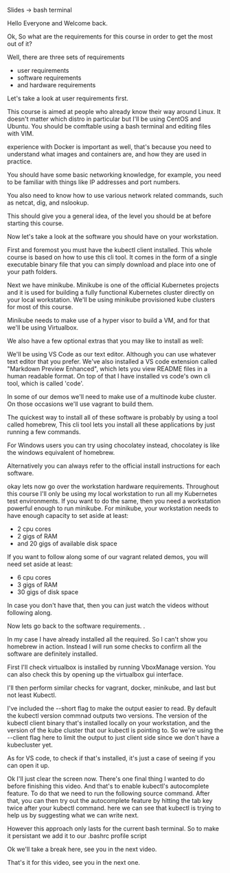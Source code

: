 Slides -> bash terminal

Hello Everyone and Welcome back.  

Ok, So what are the requirements for this course in order to get the most out of it? 


Well, there are three sets of requirements


 - user requirements
 - software requirements 
 - and hardware requirements 

Let's take a look at user requirements first. 

This course is aimed at people who already know their way around Linux. It doesn't matter which distro in particular but I'll be using CentOS and Ubuntu. You should be comftable using a bash terminal and editing files with VIM. 


experience with Docker is important as well, that's because you need to understand what images and containers are, and how they are used in practice. 


You should have some basic networking knowledge, for example, you need to be familiar with things like IP addresses and port numbers.

You also need to know how to use various network related commands, such as netcat, dig, and nslookup. 


This should give you a general idea, of the level you should be at before starting this course.

 
 
Now let's take a look at the software you should have on your workstation. 

First and foremost you must have the kubectl client installed. This whole course is based on how to use this cli tool. It comes in the form of a single executable binary file that you can simply download and place into one of your path folders.

Next we have minikube. Minikube is one of the official Kubernetes projects and it is used for building a fully functional Kubernetes cluster directly on your local workstation. We'll be using minikube provisioned kube clusters for most of this course. 

Minikube needs to make use of a hyper visor to build a VM, and for that we'll be using Virtualbox. 

We also have a few optional extras that you may like to install as well:

We'll be using VS Code as our text editor. 
Although you can use whatever text editor that you prefer. 
We've also installed a VS code extension called 
"Markdown Preview Enhanced",
 which lets you view README files in a human readable format. 
 On top of that I have installed vs code's own cli tool, which is called 'code'. 

In some of our demos we'll need to make use of a multinode kube cluster. On those occasions we'll use vagrant to build them.





The quickest way to install all of these software is probably by using a tool called homebrew, This cli tool lets you install all these applications by just running a few commands. 
  
  
For Windows users you can try using chocolatey instead, chocolatey is like the windows equivalent of homebrew. 

Alternatively you can always refer to the official install instructions for each software. 
 

okay lets now go over the workstation hardware requirements. Throughout this course I'll only be using my local workstation to run all my Kubernetes test environments. If you want to do the same, then you need a workstation powerful enough to run minikube. For minikube, your workstation needs to have enough capacity to set aside at least:
 
- 2 cpu cores
- 2 gigs of RAM
- and 20 gigs of available disk space

If you want to follow along some of our vagrant related demos, you will need set aside at least:

- 6 cpu cores
- 3 gigs of RAM
- 30 gigs of disk space

In case you don't have that, then you can just watch the videos without following along.



Now lets go back to the software requirements. . 

In my case I have already installed all the required. So I can't show you homebrew in action. Instead I will run some checks to confirm all the software are definitely installed.

First I'll check virtualbox is installed by running VboxManage version. You can also check this by opening up the virtualbox gui interface. 

I'll then perform similar checks for vagrant, docker, minikube, and last but not least Kubectl. 

I've included the --short flag to make the output easier to read. By default the kubectl version commnad outputs two versions. The version of the kubectl client binary that's installed locally on your workstation, and the version of the kube cluster that our kubectl is pointing to. So we're using the --client flag here to limit the output to just client side since we don't have a kubecluster yet. 

As for VS code, to check if that's installed, it's just a case of seeing if you can open it up. 

Ok I'll just clear the screen now. There's one final thing I wanted to do before finishing this video. And that's to enable kubectl's autocomplete feature. To do that we need to run the following source command. After that, you can then try out the autocomplete feature by hitting the tab key twice after your kubectl command. here we can see that kubectl is trying to help us by suggesting what we can write next. 

However this approach only lasts for the current bash terminal. So to make it persistant we add it to our .bashrc profile script


Ok we'll take a break here, see you in the next video. 




























That's it for this video, see you in the next one. 